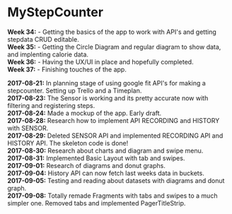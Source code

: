# MyStepCounter    
**Week 34:** - Getting the basics of the app to work with API's and getting stepdata CRUD editable.  
**Week 35:** - Getting the Circle Diagram and regular diagram to show data, and implenting calorie data.  
**Week 36:** - Having the UX/UI in place and hopefully completed.  
**Week 37:** - Finishing touches of the app.  
  
**2017-08-21:** In planning stage of using google fit API's for making a stepcounter. Setting up Trello and a Timeplan.  
**2017-08-23:** The Sensor is working and its pretty accurate now with filtering and registering steps.  
**2017-08-24:** Made a mockup of the app. Early draft.  
**2017-08-28:** Research how to implement API RECORDING and HISTORY with SENSOR.  
**2017-08-29:** Deleted SENSOR API and implemented RECORDING API and HISTORY API. The skeleton code is done!  
**2017-08-30:** Research about charts and diagram and swipe menu.  
**2017-08-31:** Implemented Basic Layout with tab and swipes.  
**2017-09-01:** Research of diagrams and donut graphs.  
**2017-09-04:** History API can now fetch last weeks data in buckets.  
**2017-09-05:** Testing and reading about datasets with diagrams and donut graph.  
**2017-09-08:** Totally remade Fragments with tabs and swipes to a much simpler one. Removed tabs and implemented PagerTitleStrip.  
